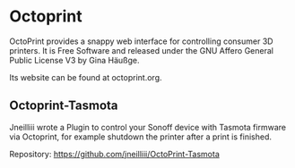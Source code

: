 # Octoprint

OctoPrint provides a snappy web interface for controlling consumer 3D printers. It is Free Software and released under the GNU Affero General Public License V3 by Gina Häußge.

Its website can be found at octoprint.org.

## Octoprint-Tasmota

Jneilliii wrote a Plugin to control your Sonoff device with Tasmota firmware via Octoprint, for example shutdown the printer after a print is finished.

Repository: https://github.com/jneilliii/OctoPrint-Tasmota